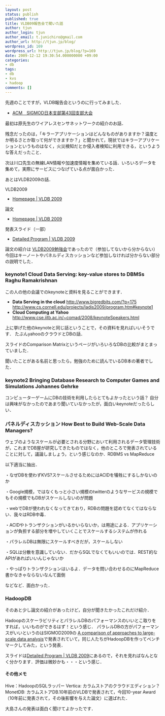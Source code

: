```yaml
---
layout: post
status: publish
published: true
title: VLDB09報告会で聞いた話
author: tjun
author_login: tjun
author_email: t.junichiro@gmail.com
author_url: http://tjun.jp/blog/
wordpress_id: 169
wordpress_url: http://tjun.jp/blog/?p=169
date: 2009-12-12 19:30:54.000000000 +09:00
categories:
- db
tags:
- db
- kvs
- hadoop
comments: []
---
```

先週のことですが，VLDB報告会というのに行ってみました．
<ul>
	<li><a title="ACM　SIGMOD日本支部第43回支部大会" href="http://www.sigmodj.org/Events/taikai43.html">ACM　SIGMOD日本支部第43回支部大会</a></li>
</ul>
最初は原先生のワイアレスセンサネットワークの紹介のお話．

残念だったのは，「キラーアプリケーションはどんなものがありますか？温度とか明るさとか取って何ができますか？」と聞かれて，現状ではキラーアプリケーションというものはなく，火災検知だとか侵入者検知に利用できる，というような答えだったこと．

次は川口先生の無線LAN情報や加速度情報を集めている話．いろいろデータを集めて，実際にサービスにつなげている点が面白かった．



あとはVLDB2009の話．

VLDB2009
<ul>
	<li><a title="Homepage | VLDB 2009" href="http://vldb2009.org/">Homepage | VLDB 2009</a></li>
</ul>
論文
<ul>
	<li><a title="Homepage | VLDB 2009" href="http://vldb2009.org/">Homepage | VLDB 2009</a></li>
</ul>
発表スライド（一部）
<ul>
	<li><a title="Detailed Program | VLDB 2009" href="http://vldb2009.org/?q=node/25">Detailed Program | VLDB 2009</a></li>
</ul>
論文の紹介は <a title="VLDB2009勉強会 - qwik.jp/vldb2009-study" href="http://qwik.jp/vldb2009-study/">VLDB2009勉強会</a>であったので（参加してないから分からない）今回はキーノートやパネルディスカッションなど参加しなければ分からない部分の説明でした．
<h3>keynote1
Cloud Data Serving: key-value stores to DBMSs
Raghu Ramakrishnan</h3>

この人の他の会議でのkeynoteと資料を見ることができます．
- <strong>Data Serving in the cloud</strong>
http://www.bigredbits.com/?p=175
http://www.cs.cornell.edu/projects/ladis2009/program.htm#keynote1
- <strong>Cloud Computing at Yahoo</strong>
http://www.cse.iitb.ac.in/~comad/2008/keynoteSpeakers.html

上に挙げた他のkeynoteと同じ話ということで，その資料を見ればいいそうです．
たぶんyahooのクラウドとDBの話．

スライドのComparison MatrixというページがいろいろなDBの比較がまとまっていました．

聞いたことがある名前と思ったら，勉強のために読んでいるDB本の著者でした．
<h3></h3>
<h3>keynote2
Bringing Database Research to Computer Games and Simulations
Johannes Gehrke</h3>
コンピューターゲームにDBの技術を利用したらとてもよかったという話？
自分は興味がなかったのであまり聞いていなかったが，面白いkeynoteだったらしい．

<h3>パネルディスカッション
How Best to Build Web-Scale Data Managers?</h3>
ウェブのようなスケールが必要とされる分野において利用されるデータ管理技術が，これまでDB屋が研究してきたものではなく，他のところで発表されていることに対して，議論しましょう，という感じなのか．RDBMS vs MapReduce

以下適当に抽出．

・なぜDBを使わずKVS?スケールさせるためにはACIDを犠牲にするしかないのか

・Google規模，ではなくもっと小さい規模のtwitterのようなサービスの規模でもその規模でもDBがスケールしないのが問題

・webでDBが使われなくなってきており，RDBの問題を認めてなくてはならない．我々はRDB中毒．

・ACIDやトランザクションがいるかいらないか，は用途による．アプリケーションが負担する部分を増やしていくことでスケールするシステムが作れる

・パラレルDBは無限にスケールすべきだが，スケールしない

・SQLは分散を意識していない．だからSQLでなくてもいいのでは．REST的なAPIがあればいいんじゃないか

・やっぱりトランザクションはいるよ．データを問い合わせるのにMapReduce書かなきゃならないなんて面倒

などなど．面白かった．
<h3>HadoopDB</h3>
そのあと少し論文の紹介があったけど，自分が聞きたかったこれだけ紹介．

HadoopのスケーラビリティとパラレルDBのパフォーマンスのいいとこ取りをすれば，いいものができるはず！という感じ．
パラレルDBの方がパフォーマンスがいいというのはSIGMOD2009の <a title="A comparison of approaches to large-scale data analysis" href="http://portal.acm.org/citation.cfm?id=1559865">A comparison of approaches to large-scale data analysis</a>で発表されていて，同じ人たちがHadoopDBを作ってベンチマークしてみた，という発表．

スライドは<a title="Detailed Program | VLDB 2009" href="http://vldb2009.org/?q=node/25">Detailed Program | VLDB 2009</a>にあるので，それを見ればなんとなく分かります．評価は微妙かも・・・という感じ．
<h4>その他メモ</h4>
Hive：HadoopのSQLラッパー
Vertica: カラムストアのクラウドエディション？
MonetDB: カラムストアDB.10年前のVLDBで発表されて，今回10-year Award（10年前に発表されて，その後影響を与えた論文）に選ばれた．

大島さんの発表は面白く聞けてよかったです．
